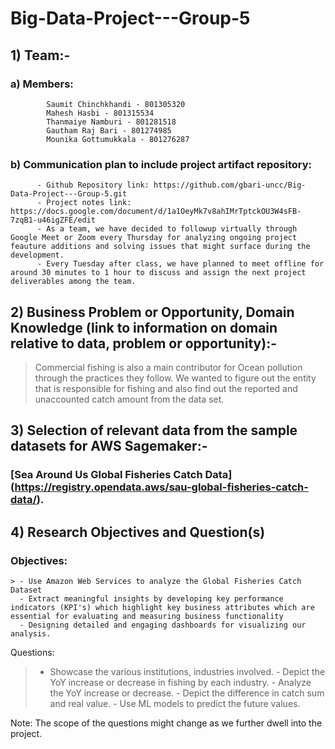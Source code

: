 # Big-Data-Project---Group-5

## 1) Team:-

  ###   a)  Members: 
            Saumit Chinchkhandi - 801305320
            Mahesh Hasbi - 801315534
            Thanmaiye Namburi - 801281518
            Gautham Raj Bari - 801274985
            Mounika Gottumukkala - 801276287
            
  ###   b)  Communication plan to include project artifact repository:
          - Github Repository link: https://github.com/gbari-uncc/Big-Data-Project---Group-5.git
          - Project notes link: https://docs.google.com/document/d/1a1OeyMk7v8ahIMrTptckOU3W4sFB-7zqB1-u46igZFE/edit
          - As a team, we have decided to followup virtually through Google Meet or Zoom every Thursday for analyzing ongoing project feauture additions and solving issues that might surface during the development. 
          - Every Tuesday after class, we have planned to meet offline for around 30 minutes to 1 hour to discuss and assign the next project deliverables among the team.

## 2) Business Problem or Opportunity, Domain Knowledge (link to information on domain relative to data, problem or opportunity):-
  > Commercial fishing is also a main contributor for Ocean pollution through the practices they follow.
    We wanted to figure out the entity that is responsible for fishing and also find out the reported and unaccounted catch amount from the data set.
    
## 3) Selection of relevant data from the sample datasets for AWS Sagemaker:-
 
 ### [Sea Around Us Global Fisheries Catch Data] (https://registry.opendata.aws/sau-global-fisheries-catch-data/).

## 4) Research Objectives and Question(s) 

  ### Objectives:
    > - Use Amazon Web Services to analyze the Global Fisheries Catch Dataset
      - Extract meaningful insights by developing key performance indicators (KPI's) which highlight key business attributes which are essential for evaluating and measuring business functionality
      - Designing detailed and engaging dashboards for visualizing our analysis.

  Questions:
  > - Showcase the various institutions, industries involved. 
    - Depict the YoY increase or decrease in fishing by each industry. 
    - Analyze the YoY increase or decrease.
    - Depict the difference in catch sum and real value.
    - Use ML models to predict the future values. 
  
Note: The scope of the questions might change as we further dwell into the project.
